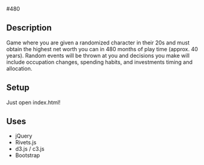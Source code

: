 #480

Description
-----------

Game where you are given a randomized character in their 20s and must obtain the highest net worth you can in 480 months of play time (approx. 40 years). Random events will be thrown at you and decisions you make will include occupation changes, spending habits, and investments timing and allocation.

Setup
-----

Just open index.html!

Uses
----

* jQuery
* Rivets.js
* d3.js / c3.js
* Bootstrap